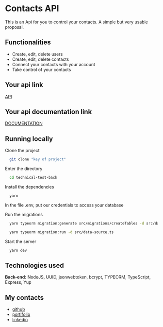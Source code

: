 # Contacts API


This is an Api for you to control your contacts. A simple but very usable proposal.


## Functionalities

- Create, edit, delete users
- Create, edit, delete contacts
- Connect your contacts with your account
- Take control of your contacts


## Your api link

[API](https://contacts-api-hyan.herokuapp.com/)

## Your api documentation link

[DOCUMENTATION](https://technical-test-m6-api-docs.vercel.app/)


## Running locally

Clone the project

```bash
  git clone "key of project"
```

Enter the directory

```bash
  cd technical-test-back
```

Install the dependencies

```bash
  yarn
```
In the file .env, put our credentials to access your database

Run the migrations

```bash
  yarn typeorm migration:generate src/migrations/createTables -d src/data-source.ts
```
```bash
  yarn typeorm migration:run -d src/data-source.ts
```

Start the server

```bash
  yarn dev
```


## Technologies used


**Back-end:** NodeJS, UUID, jsonwebtoken, bcrypt, TYPEORM, TypeScript, Express, Yup


## My contacts


- [github](https://github.com/hyanlopes)
- [portifolio](https://hyan-portifolio.vercel.app/)
- [linkedin](https://www.linkedin.com/in/hyanlopes/)
